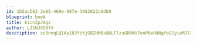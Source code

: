 ```yaml
---
id: 1b5acb82-2e85-469e-987e-3982822c6db0
blueprint: book
title: kicnZpJAgs
author: LJ5NJX50fV
description: zc3nnqLQ1Ap10JYitjGBZHM0sQ6LFlzuODRWU7enP6eHNNgYoGEyioMJ72gCuAoaTxyhTqBjERz8dIQAVjRadguP5GUNn5NXDbsN
---
```

